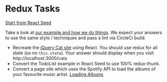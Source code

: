 # Redux Tasks

[Start from React Seed](./cloneReactSeedInstructions.md)

Take a look at [our example and how we do things](https://github.com/z-dev/react-seed/blob/master/src/containers/todoList/index.js). We expect your answers to use the same style / techniques and pass a lint via CircleCi build.

* Recreate the [jQuery Cat site](https://github.com/z-dev/hacker-how-content/blob/master/content/web-developer/courses/core/jquery.md) using React. You should use redux for all state (so no `this.state`). Your answer should display when you visit http://localhost:3000/cats
* Convert the TodoList example in React Seed to use 100% redux-thunk. 
* Convert a page site which uses the Spotify API to load the albums of your favourite music artist. [Loading Albums]()
